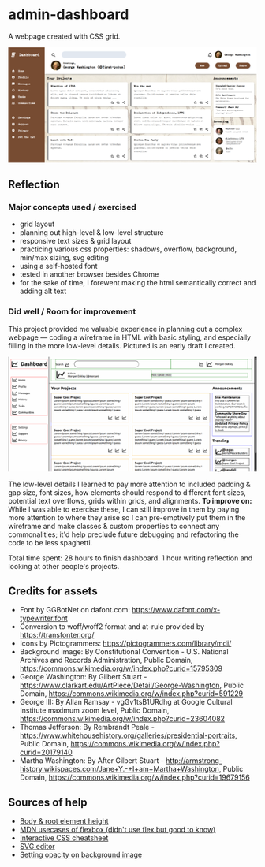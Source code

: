 # admin-dashboard

A webpage created with CSS grid. 

<img src="./readme-images/finished-dashboard.png" alt="The dashboard project">

## Reflection

### Major concepts used / exercised
- grid layout
- planning out high-level & low-level structure
- responsive text sizes & grid layout
- practicing various css properties: shadows, overflow, background, min/max sizing, svg editing
- using a self-hosted font
- tested in another browser besides Chrome
- for the sake of time, I forewent making the html semantically correct and adding alt text

### Did well / Room for improvement
This project provided me valuable experience in planning out a complex webpage — coding a wireframe in HTML with basic styling, and especially filling in the more low-level details. Pictured is an early draft I created.

<img src="./readme-images/early-dashboard.png" alt="Early stage wireframe"/>

The low-level details I learned to pay more attention to included padding & gap size, font sizes, how elements should respond to different font sizes, potential text overflows, grids within grids, and alignments. <strong>To improve on:</strong> While I was able to exercise these, I can still improve in them by paying more attention to where they arise so I can pre-emptively put them in the wireframe and make classes & custom properties to connect any commonalities; it'd help preclude future debugging and refactoring the code to be less spaghetti. 

Total time spent: 28 hours to finish dashboard. 1 hour writing reflection and looking at other people's projects. 

## Credits for assets
- Font by GGBotNet on dafont.com: https://www.dafont.com/x-typewriter.font
- Conversion to woff/woff2 format and at-rule provided by https://transfonter.org/
- Icons by Pictogrammers: https://pictogrammers.com/library/mdi/
- Background image: By Constitutional Convention - U.S. National Archives and Records Administration, Public Domain, https://commons.wikimedia.org/w/index.php?curid=15795309
- George Washington: By Gilbert Stuart - https://www.clarkart.edu/ArtPiece/Detail/George-Washington, Public Domain, https://commons.wikimedia.org/w/index.php?curid=591229
- George III: By Allan Ramsay - vgGv1tsB1URdhg at Google Cultural Institute maximum zoom level, Public Domain, https://commons.wikimedia.org/w/index.php?curid=23604082
- Thomas Jefferson: By Rembrandt Peale - https://www.whitehousehistory.org/galleries/presidential-portraits, Public Domain, https://commons.wikimedia.org/w/index.php?curid=20179140
- Martha Washington: By After Gilbert Stuart - http://armstrong-history.wikispaces.com/Jane+Y.-+I+am+Martha+Washington, Public Domain, https://commons.wikimedia.org/w/index.php?curid=19679156

## Sources of help
- [Body & root element height](https://stackoverflow.com/questions/6654958/make-body-have-100-of-the-browser-height)
- [MDN usecases of flexbox (didn't use flex but good to know)](https://developer.mozilla.org/en-US/docs/Web/CSS/CSS_flexible_box_layout/Typical_use_cases_of_flexbox)
- [Interactive CSS cheatsheet](https://htmlcheatsheet.com/css/)
- [SVG editor](https://www.svgviewer.dev/)
- [Setting opacity on background image](https://stackoverflow.com/questions/12605908/change-background-image-opacity)
